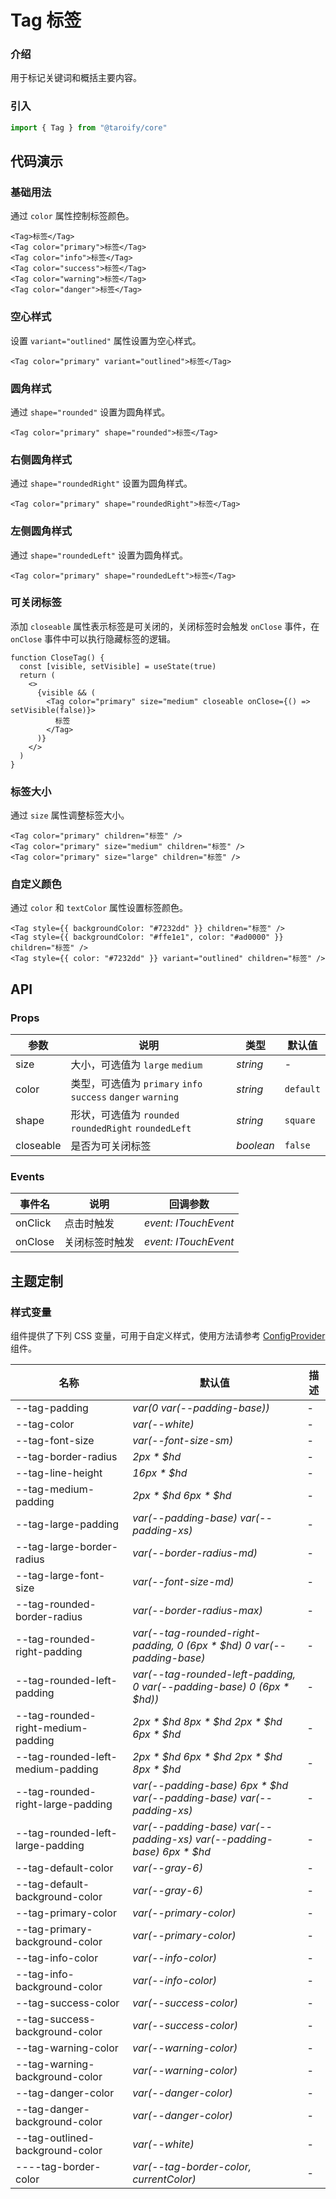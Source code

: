 # Tag 标签

### 介绍

用于标记关键词和概括主要内容。

### 引入

```ts
import { Tag } from "@taroify/core"
```

## 代码演示

### 基础用法

通过 `color` 属性控制标签颜色。

```tsx
<Tag>标签</Tag>
<Tag color="primary">标签</Tag>
<Tag color="info">标签</Tag>
<Tag color="success">标签</Tag>
<Tag color="warning">标签</Tag>
<Tag color="danger">标签</Tag>
```

### 空心样式

设置 `variant="outlined"` 属性设置为空心样式。

```tsx
<Tag color="primary" variant="outlined">标签</Tag>
```

### 圆角样式

通过 `shape="rounded"` 设置为圆角样式。

```tsx
<Tag color="primary" shape="rounded">标签</Tag>
```

### 右侧圆角样式

通过 `shape="roundedRight"` 设置为圆角样式。

```tsx
<Tag color="primary" shape="roundedRight">标签</Tag>
```

### 左侧圆角样式

通过 `shape="roundedLeft"` 设置为圆角样式。

```tsx
<Tag color="primary" shape="roundedLeft">标签</Tag>
```

### 可关闭标签

添加 `closeable` 属性表示标签是可关闭的，关闭标签时会触发 `onClose` 事件，在 `onClose` 事件中可以执行隐藏标签的逻辑。

```tsx
function CloseTag() {
  const [visible, setVisible] = useState(true)
  return (
    <>
      {visible && (
        <Tag color="primary" size="medium" closeable onClose={() => setVisible(false)}>
          标签
        </Tag>
      )}
    </>
  )
}
```

### 标签大小

通过 `size` 属性调整标签大小。

```tsx
<Tag color="primary" children="标签" />
<Tag color="primary" size="medium" children="标签" />
<Tag color="primary" size="large" children="标签" />
```

### 自定义颜色

通过 `color` 和 `textColor` 属性设置标签颜色。

```tsx
<Tag style={{ backgroundColor: "#7232dd" }} children="标签" />
<Tag style={{ backgroundColor: "#ffe1e1", color: "#ad0000" }} children="标签" />
<Tag style={{ color: "#7232dd" }} variant="outlined" children="标签" />
```

## API

### Props

| 参数        | 说明                                                    | 类型              | 默认值       |
|-----------|-------------------------------------------------------|-----------------|-----------|
| size      | 大小，可选值为 `large` `medium`                              | _string_        | -         |
| color     | 类型，可选值为 `primary` `info` `success` `danger` `warning` | _string_        | `default` |
| shape     | 形状，可选值为 `rounded` `roundedRight` `roundedLeft`        | _string_        | `square`  |
| closeable | 是否为可关闭标签                                              | _boolean_       | `false`   |

### Events

| 事件名     | 说明      | 回调参数                 |
|---------|---------|----------------------|
| onClick | 点击时触发   | _event: ITouchEvent_ |
| onClose | 关闭标签时触发 | _event: ITouchEvent_ |

## 主题定制

### 样式变量

组件提供了下列 CSS 变量，可用于自定义样式，使用方法请参考 [ConfigProvider](/components/config-provider/) 组件。

| 名称                                 | 默认值                                                                    | 描述  |
|------------------------------------|------------------------------------------------------------------------|-----|
| --tag-padding                      | _var(0 var(--padding-base))_                                           | -   |
| --tag-color                        | _var(--white)_                                                         | -   |
| --tag-font-size                    | _var(--font-size-sm)_                                                  | -   |
| --tag-border-radius                | _2px * $hd_                                                            | -   |
| --tag-line-height                  | _16px * $hd_                                                           | -   |
| --tag-medium-padding               | _2px * $hd 6px * $hd_                                                  | -   |
| --tag-large-padding                | _var(--padding-base) var(--padding-xs)_                                | -   |
| --tag-large-border-radius          | _var(--border-radius-md)_                                              | -   |
| --tag-large-font-size              | _var(--font-size-md)_                                                  | -   |
| --tag-rounded-border-radius        | _var(--border-radius-max)_                                             | -   |
| --tag-rounded-right-padding        | _var(--tag-rounded-right-padding, 0 (6px * $hd) 0 var(--padding-base)_ | -   |
| --tag-rounded-left-padding         | _var(--tag-rounded-left-padding, 0 var(--padding-base) 0 (6px * $hd))_ | -   |
| --tag-rounded-right-medium-padding | _2px * $hd 8px * $hd 2px * $hd 6px * $hd_                              | -   |
| --tag-rounded-left-medium-padding  | _2px * $hd 6px * $hd 2px * $hd 8px * $hd_                              | -   |
| --tag-rounded-right-large-padding  | _var(--padding-base) 6px * $hd var(--padding-base) var(--padding-xs)_  | -   |
| --tag-rounded-left-large-padding   | _var(--padding-base) var(--padding-xs) var(--padding-base) 6px * $hd_  | -   |
| --tag-default-color                | _var(--gray-6)_                                                        | -   |
| --tag-default-background-color     | _var(--gray-6)_                                                        | -   |
| --tag-primary-color                | _var(--primary-color)_                                                 | -   |
| --tag-primary-background-color     | _var(--primary-color)_                                                 | -   |
| --tag-info-color                   | _var(--info-color)_                                                    | -   |
| --tag-info-background-color        | _var(--info-color)_                                                    | -   |
| --tag-success-color                | _var(--success-color)_                                                 | -   |
| --tag-success-background-color     | _var(--success-color)_                                                 | -   |
| --tag-warning-color                | _var(--warning-color)_                                                 | -   |
| --tag-warning-background-color     | _var(--warning-color)_                                                 | -   |
| --tag-danger-color                 | _var(--danger-color)_                                                  | -   |
| --tag-danger-background-color      | _var(--danger-color)_                                                  | -   |
| --tag-outlined-background-color    | _var(--white)_                                                         | -   |
| ----tag-border-color               | _var(--tag-border-color, currentColor)_                                | -   |
